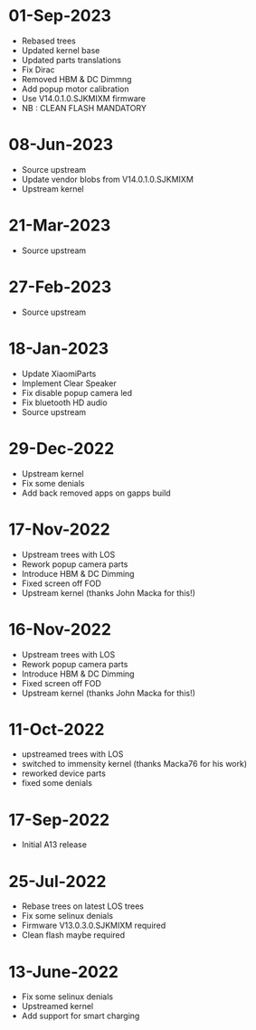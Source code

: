 # 01-Sep-2023
- Rebased trees
- Updated kernel base
- Updated parts translations
- Fix Dirac
- Removed HBM & DC Dimmng
- Add popup motor calibration
- Use V14.0.1.0.SJKMIXM  firmware
- NB : CLEAN FLASH MANDATORY

# 08-Jun-2023
- Source upstream
- Update vendor blobs from V14.0.1.0.SJKMIXM
- Upstream kernel

# 21-Mar-2023
- Source upstream

# 27-Feb-2023
- Source upstream

# 18-Jan-2023
- Update XiaomiParts
- Implement Clear Speaker
- Fix disable popup camera led
- Fix bluetooth HD audio
- Source upstream

# 29-Dec-2022
- Upstream kernel
- Fix some denials
- Add back removed apps on gapps build

# 17-Nov-2022
- Upstream trees with LOS
- Rework popup camera parts
- Introduce HBM & DC Dimming
- Fixed screen off FOD
- Upstream kernel (thanks John Macka for this!)

# 16-Nov-2022
- Upstream trees with LOS
- Rework popup camera parts
- Introduce HBM & DC Dimming
- Fixed screen off FOD
- Upstream kernel (thanks John Macka for this!)

# 11-Oct-2022
- upstreamed trees with LOS
- switched to immensity kernel (thanks Macka76 for his work)
- reworked device parts
- fixed some denials

# 17-Sep-2022
- Initial A13 release

# 25-Jul-2022
- Rebase trees on latest LOS trees
- Fix some selinux denials
- Firmware V13.0.3.0.SJKMIXM required
- Clean flash maybe required

# 13-June-2022

- Fix some selinux denials
- Upstreamed kernel
- Add support for smart charging
